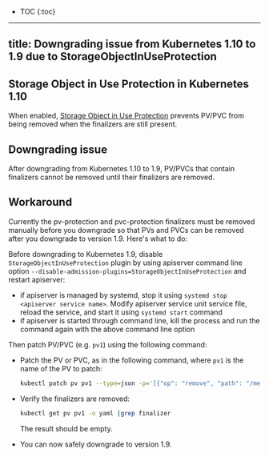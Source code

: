 * TOC
{:toc}

---
title: Downgrading issue from Kubernetes 1.10 to 1.9 due to StorageObjectInUseProtection 
---

## Storage Object in Use Protection in Kubernetes 1.10

When enabled, [Storage Object in Use Protection](/docs/admin/admission-controllers.md#storage-object-in-use-protection-beta) prevents PV/PVC from being removed when the finalizers are still present. 

## Downgrading issue

After downgrading from Kubernetes 1.10 to 1.9, PV/PVCs that contain finalizers cannot be removed until their finalizers are removed.

## Workaround

Currently the pv-protection and pvc-protection finalizers must be removed manually before you downgrade so that PVs and PVCs can be removed after you downgrade to version 1.9. Here's what to do:


Before downgrading to Kubernetes 1.9, disable `StorageObjectInUseProtection` plugin by using apiserver command line option `--disable-admission-plugins=StorageObjectInUseProtection` and restart apiserver:

- if apiserver is managed by systemd, stop it using `systemd stop <apiserver service name>`. Modify apiserver service unit service file, reload the service, and start it using `systemd start` command
- if apiserver is started through command line, kill the process and run the command again with the above command line option


Then patch PV/PVC (e.g. `pv1`) using the following command:

- Patch the PV or PVC, as in the following command, where `pv1` is the name of the PV to patch:

     ```bash
    kubectl patch pv pv1 --type=json -p='[{"op": "remove", "path": "/metadata/finalizers"}]'
    ````

- Verify the finalizers are removed:

    ```bash
    kubectl get pv pv1 -o yaml |grep finalizer
    ```

    The result should be empty.

- You can now safely downgrade to version 1.9.
